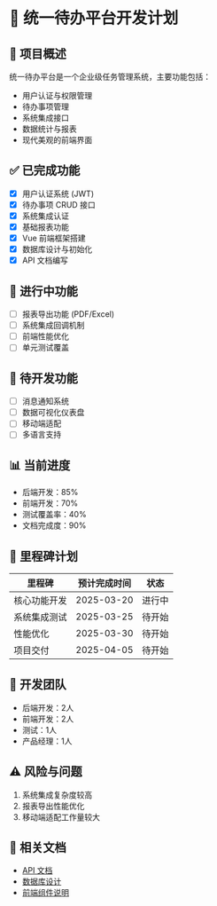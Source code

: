# 📅 统一待办平台开发计划

## 🚀 项目概述
统一待办平台是一个企业级任务管理系统，主要功能包括：
- 用户认证与权限管理
- 待办事项管理
- 系统集成接口
- 数据统计与报表
- 现代美观的前端界面

## ✅ 已完成功能
- [x] 用户认证系统 (JWT)
- [x] 待办事项 CRUD 接口
- [x] 系统集成认证
- [x] 基础报表功能
- [x] Vue 前端框架搭建
- [x] 数据库设计与初始化
- [x] API 文档编写

## 🚧 进行中功能
- [ ] 报表导出功能 (PDF/Excel)
- [ ] 系统集成回调机制
- [ ] 前端性能优化
- [ ] 单元测试覆盖

## 📝 待开发功能
- [ ] 消息通知系统
- [ ] 数据可视化仪表盘
- [ ] 移动端适配
- [ ] 多语言支持

## 📊 当前进度
- 后端开发：85%
- 前端开发：70%
- 测试覆盖率：40%
- 文档完成度：90%

## 📅 里程碑计划
| 里程碑 | 预计完成时间 | 状态 |
|--------|--------------|------|
| 核心功能开发 | 2025-03-20 | 进行中 |
| 系统集成测试 | 2025-03-25 | 待开始 |
| 性能优化 | 2025-03-30 | 待开始 |
| 项目交付 | 2025-04-05 | 待开始 |

## 👥 开发团队
- 后端开发：2人
- 前端开发：2人
- 测试：1人
- 产品经理：1人

## ⚠️ 风险与问题
1. 系统集成复杂度较高
2. 报表导出性能优化
3. 移动端适配工作量较大

## 🔗 相关文档
- [API 文档](./API.md)
- [数据库设计](./database/schema.sql)
- [前端组件说明](./frontend/README.md)
